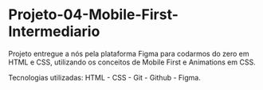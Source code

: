 # Projeto-04-Mobile-First-Intermediario
 
Projeto entregue a nós pela plataforma Figma para codarmos do zero em HTML e CSS, utilizando os conceitos de Mobile First e Animations em CSS.

Tecnologias utilizadas: HTML - CSS - Git - Github - Figma.
